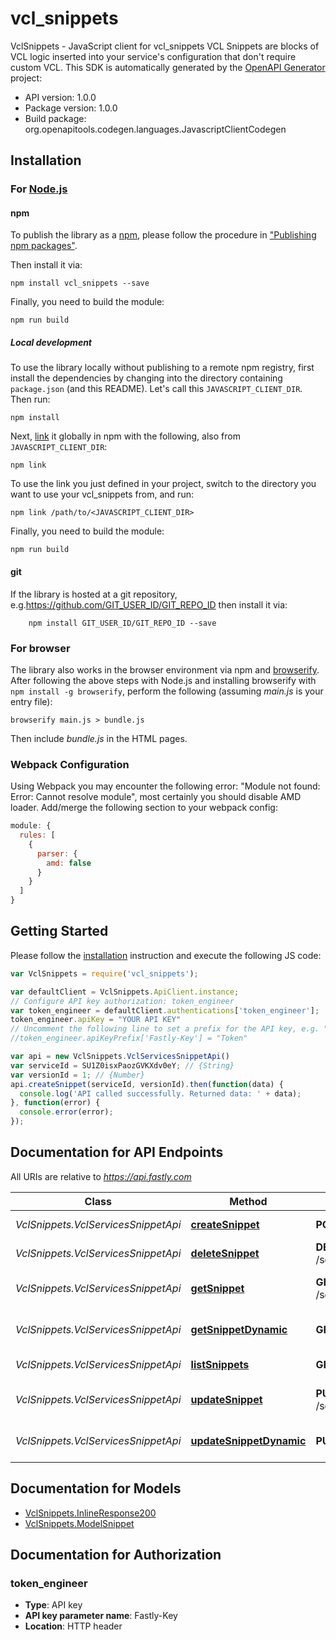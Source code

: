 # vcl_snippets

VclSnippets - JavaScript client for vcl_snippets
VCL Snippets are blocks of VCL logic inserted into your service's configuration that don't require custom VCL.
This SDK is automatically generated by the [OpenAPI Generator](https://openapi-generator.tech) project:

- API version: 1.0.0
- Package version: 1.0.0
- Build package: org.openapitools.codegen.languages.JavascriptClientCodegen

## Installation

### For [Node.js](https://nodejs.org/)

#### npm

To publish the library as a [npm](https://www.npmjs.com/), please follow the procedure in ["Publishing npm packages"](https://docs.npmjs.com/getting-started/publishing-npm-packages).

Then install it via:

```shell
npm install vcl_snippets --save
```

Finally, you need to build the module:

```shell
npm run build
```

##### Local development

To use the library locally without publishing to a remote npm registry, first install the dependencies by changing into the directory containing `package.json` (and this README). Let's call this `JAVASCRIPT_CLIENT_DIR`. Then run:

```shell
npm install
```

Next, [link](https://docs.npmjs.com/cli/link) it globally in npm with the following, also from `JAVASCRIPT_CLIENT_DIR`:

```shell
npm link
```

To use the link you just defined in your project, switch to the directory you want to use your vcl_snippets from, and run:

```shell
npm link /path/to/<JAVASCRIPT_CLIENT_DIR>
```

Finally, you need to build the module:

```shell
npm run build
```

#### git

If the library is hosted at a git repository, e.g.https://github.com/GIT_USER_ID/GIT_REPO_ID
then install it via:

```shell
    npm install GIT_USER_ID/GIT_REPO_ID --save
```

### For browser

The library also works in the browser environment via npm and [browserify](http://browserify.org/). After following
the above steps with Node.js and installing browserify with `npm install -g browserify`,
perform the following (assuming *main.js* is your entry file):

```shell
browserify main.js > bundle.js
```

Then include *bundle.js* in the HTML pages.

### Webpack Configuration

Using Webpack you may encounter the following error: "Module not found: Error:
Cannot resolve module", most certainly you should disable AMD loader. Add/merge
the following section to your webpack config:

```javascript
module: {
  rules: [
    {
      parser: {
        amd: false
      }
    }
  ]
}
```

## Getting Started

Please follow the [installation](#installation) instruction and execute the following JS code:

```javascript
var VclSnippets = require('vcl_snippets');

var defaultClient = VclSnippets.ApiClient.instance;
// Configure API key authorization: token_engineer
var token_engineer = defaultClient.authentications['token_engineer'];
token_engineer.apiKey = "YOUR API KEY"
// Uncomment the following line to set a prefix for the API key, e.g. "Token" (defaults to null)
//token_engineer.apiKeyPrefix['Fastly-Key'] = "Token"

var api = new VclSnippets.VclServicesSnippetApi()
var serviceId = SU1Z0isxPaozGVKXdv0eY; // {String} 
var versionId = 1; // {Number} 
api.createSnippet(serviceId, versionId).then(function(data) {
  console.log('API called successfully. Returned data: ' + data);
}, function(error) {
  console.error(error);
});


```

## Documentation for API Endpoints

All URIs are relative to *https://api.fastly.com*

Class | Method | HTTP request | Description
------------ | ------------- | ------------- | -------------
*VclSnippets.VclServicesSnippetApi* | [**createSnippet**](docs/VclServicesSnippetApi.md#createSnippet) | **POST** /service/{service_id}/version/{version_id}/snippet | Create a snippet
*VclSnippets.VclServicesSnippetApi* | [**deleteSnippet**](docs/VclServicesSnippetApi.md#deleteSnippet) | **DELETE** /service/{service_id}/version/{version_id}/snippet/{snippet_name} | Delete a snippet
*VclSnippets.VclServicesSnippetApi* | [**getSnippet**](docs/VclServicesSnippetApi.md#getSnippet) | **GET** /service/{service_id}/version/{version_id}/snippet/{snippet_name} | Get a versioned snippet
*VclSnippets.VclServicesSnippetApi* | [**getSnippetDynamic**](docs/VclServicesSnippetApi.md#getSnippetDynamic) | **GET** /service/{service_id}/snippet/{snippet_id} | Get a dynamic snippet
*VclSnippets.VclServicesSnippetApi* | [**listSnippets**](docs/VclServicesSnippetApi.md#listSnippets) | **GET** /service/{service_id}/version/{version_id}/snippet | List snippets
*VclSnippets.VclServicesSnippetApi* | [**updateSnippet**](docs/VclServicesSnippetApi.md#updateSnippet) | **PUT** /service/{service_id}/version/{version_id}/snippet/{snippet_name} | Update a versioned snippet
*VclSnippets.VclServicesSnippetApi* | [**updateSnippetDynamic**](docs/VclServicesSnippetApi.md#updateSnippetDynamic) | **PUT** /service/{service_id}/snippet/{snippet_id} | Update a dynamic snippet


## Documentation for Models

 - [VclSnippets.InlineResponse200](docs/InlineResponse200.md)
 - [VclSnippets.ModelSnippet](docs/ModelSnippet.md)


## Documentation for Authorization



### token_engineer


- **Type**: API key
- **API key parameter name**: Fastly-Key
- **Location**: HTTP header


